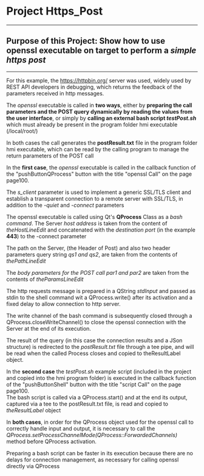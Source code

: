 # Project **Https_Post**

***
## Purpose of this Project: Show how to use **openssl executable** on target to perform a *simple https post*
***

For this example, the https://httpbin.org/ server was used, widely used by REST API developers in debugging, which returns the feedback of the parameters received in http messages.

The *openssl* executable is called in __two ways__, either by **preparing the call parameters and the POST query dynamically by reading the values from the user interface**, or simply by **calling an external bash script *testPost.sh*** which must already be present in the program folder hmi executable (/local/root/)  

In both cases the call generates the **postResult.txt** file in the program folder hmi executable, which can be read by the calling program to manage the return parameters of the POST call  

In the **first case**, the *openssl* executable is called in the callback function of the "pushButtonQProcess" button with the title "openssl Call" on the page page100.  

The *s_client* parameter is used to implement a generic SSL/TLS client and establish a transparent connection to a remote server with SSL/TLS, in addition to the *-quiet* and *-connect* parameters

The openssl executable is called using Qt's **QProcess** Class as a *bash command*.  The Server *host address* is taken from the content of *theHostLineEdit* and concatenated with the *destination port* (in the example **443**) to the -connect parameter  

The path on the Server, (the Header of Post) and also two header parameters query string *qs1 and qs2*, are taken from the contents of *thePathLineEdit*  

The *body parameters for the POST call par1 and par2*  are taken from the contents of *theParamsLineEdit* 

The http requests message is prepared in a QString *stdInput* and passed as stdin to the shell command wit a QProcess.write() after its activation and a fixed delay to allow connection to http server. 

The write channel of the bash command is subsequently closed through a QProcess.closeWriteChannel() to close the openssl connection with the Server at the end of its execution.  

The result of the query (in this case the connection results and a JSon structure)  is redirected to the *postResult.txt* file through a tee pipe, and will be read when the called Process closes and copied to theResultLabel object.

In the **second case** the *testPost.sh* example script (included in the project and copied into the hmi program folder) is executed in the callback function of the "pushButtonShell" button with the title "script Call" on the page page100.  
The bash script is called via a QProcess.start() and at the end its output,  captured  via a tee to the postResult.txt file, is read and copied to *theResultLabel* object

In **both cases**, in order for the QProcess object used for the openssl call to correctly handle input and output, it is necessary to call the *QProcess.setProcessChannelMode(QProcess::ForwardedChannels)* method before QProcess activation.

Preparing a bash script can be faster in its execution because there are no delays for connection management, as necessary for calling openssl directly via QProcess  

